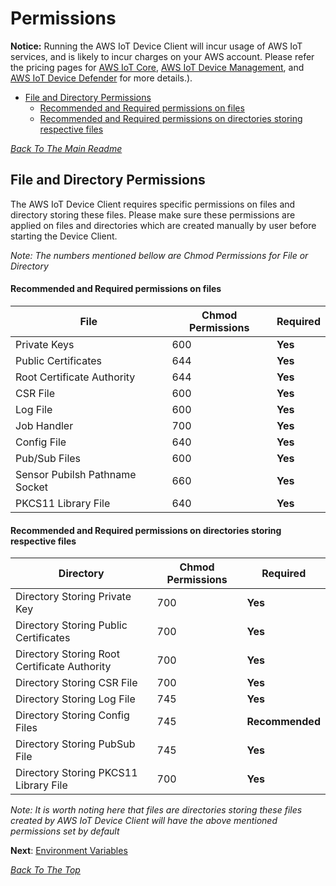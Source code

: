 # Permissions
 **Notice:** Running the AWS IoT Device Client will incur usage of AWS IoT services, and is likely to incur charges on your AWS account. Please refer the pricing pages for [AWS IoT Core](https://aws.amazon.com/iot-core/pricing/), [AWS IoT Device Management](https://aws.amazon.com/iot-device-management/pricing/), and [AWS IoT Device Defender](https://aws.amazon.com/iot-device-defender/pricing/) for more details.).

  * [File and Directory Permissions](#file-and-directory-permissions)
      - [Recommended and Required permissions on files](#recommended-and-required-permissions-on-files)
      - [Recommended and Required permissions on directories storing respective files](#recommended-and-required-permissions-on-directories-storing-respective-files)

[*Back To The Main Readme*](../README.md)

## File and Directory Permissions
The AWS IoT Device Client requires specific permissions on files and directory storing these files. Please make sure these permissions are applied on files and directories which are created manually by user before starting the Device Client.

*Note: The numbers mentioned bellow are Chmod Permissions for File or Directory*

#### Recommended and Required permissions on files
File          | Chmod Permissions | Required |
------------- |-------------------| -------------
Private Keys  | 600               | **Yes**
Public Certificates | 644               | **Yes**
Root Certificate Authority | 644               | **Yes**
CSR File  | 600               | **Yes**
Log File  | 600               | **Yes**
Job Handler | 700               | **Yes**
Config File | 640               | **Yes**
Pub/Sub Files | 600               | **Yes**
Sensor Pubilsh Pathname Socket | 660               | **Yes**
PKCS11 Library File | 640               | **Yes**

#### Recommended and Required permissions on directories storing respective files
Directory     | Chmod Permissions | Required |
------------- |-------------------| -------------
Directory Storing Private Key | 700               | **Yes**
Directory Storing Public Certificates   | 700               | **Yes**
Directory Storing Root Certificate Authority | 700               | **Yes**
Directory Storing CSR File  | 700               | **Yes**
Directory Storing Log File  | 745               | **Yes**
Directory Storing Config Files | 745               | **Recommended**
Directory Storing PubSub File  | 745               | **Yes**
Directory Storing PKCS11 Library File  | 700               | **Yes**

*Note: It is worth noting here that files are directories storing these files created by AWS IoT Device Client will have the above mentioned permissions set by default*

**Next**: [Environment Variables](ENV.md)

[*Back To The Top*](#permissions)
